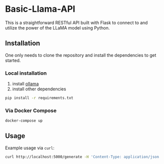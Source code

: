 # Basic-Llama-API

This is a straightforward RESTful API built with Flask to connect to and utilize the power of the LLaMA model using Python.

## Installation

One only needs to clone the repository and install the dependencies to get started.

### Local installation

1. install [ollama](https://ollama.com/download)
2. install other dependencies

```bash
pip install -r requirements.txt
```

### Via Docker Compose

```bash
docker-compose up
```

## Usage

Example usage via `curl`:

```bash
curl http://localhost:5000/generate -H 'Content-Type: application/json' -d '{"prompt":"Why is the sky blue?"}' | jq -r '.response'
```
